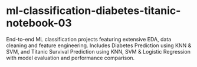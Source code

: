 # ml-classification-diabetes-titanic-notebook-03
End-to-end ML classification projects featuring extensive EDA, data cleaning and feature engineering. Includes Diabetes Prediction using KNN &amp; SVM, and Titanic Survival Prediction using KNN, SVM &amp; Logistic Regression with model evaluation and performance comparison.

